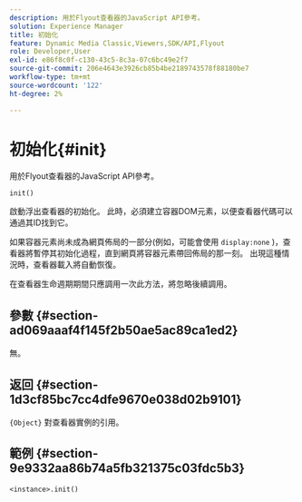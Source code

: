 ```yaml
---
description: 用於Flyout查看器的JavaScript API參考。
solution: Experience Manager
title: 初始化
feature: Dynamic Media Classic,Viewers,SDK/API,Flyout
role: Developer,User
exl-id: e86f8c0f-c130-43c5-8c3a-07c6bc49e2f7
source-git-commit: 206e4643e3926cb85b4be2189743578f88180be7
workflow-type: tm+mt
source-wordcount: '122'
ht-degree: 2%

---
```


# 初始化{#init}

用於Flyout查看器的JavaScript API參考。

`init()`

啟動浮出查看器的初始化。 此時，必須建立容器DOM元素，以便查看器代碼可以通過其ID找到它。

如果容器元素尚未成為網頁佈局的一部分(例如，可能會使用 `display:none` )，查看器將暫停其初始化過程，直到網頁將容器元素帶回佈局的那一刻。 出現這種情況時，查看器載入將自動恢復。

在查看器生命週期期間只應調用一次此方法，將忽略後續調用。

## 參數 {#section-ad069aaaf4f145f2b50ae5ac89ca1ed2}

無。

## 返回 {#section-1d3cf85bc7cc4dfe9670e038d02b9101}

`{Object}` 對查看器實例的引用。

## 範例 {#section-9e9332aa86b74a5fb321375c03fdc5b3}

```
<instance>.init()
```

